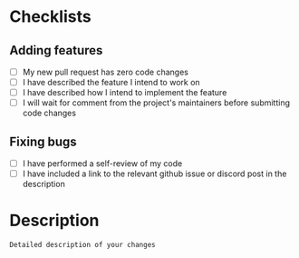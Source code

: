 # Checklists

## Adding features

- [ ] My new pull request has zero code changes
- [ ] I have described the feature I intend to work on
- [ ] I have described how I intend to implement the feature
- [ ] I will wait for comment from the project's maintainers before submitting code changes

## Fixing bugs
- [ ] I have performed a self-review of my code
- [ ] I have included a link to the relevant github issue or discord post in the description

# Description

`Detailed description of your changes`
